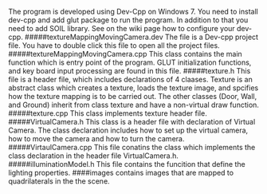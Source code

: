 The program is developed using Dev-Cpp on Windows 7. You need to install dev-cpp and add glut package to run the program. In addition to that you need to add SOIL library. See on the wiki page how to configure your dev-cpp.
#####textureMappingMovingCamera.dev
The file is a Dev-cpp project file. You have to double click this file to open all the project files.
#####textureMappingMovingCamera.cpp
This class contains the main function which is entry point of the program. GLUT initialization functions, and key board input processing are found in this file.
#####texture.h
This file is a header file, which includes declarations of 4 claases. Texture is an abstract class which creates a texture, loads the texture image, and spcifies how the texture mapping is to be carried out. The other classes (Door, Wall, and Ground) inherit from class texture and have a non-virtual draw function.
#####texture.cpp
This class implements texture header file.
#####VirtualCamera.h
This class is a header file with declaration of Virtual Camera. The class declaration includes how to set up the virtual camera, how to move the camera and how to turn the camera.
#####VirtaulCamera.cpp
This file conatins the class which implements the class declaration in the header file VirtualCamera.h.
#####illuminationModel.h
This file contains the funcition that define the lighting properties.
####images
contains images that are mapped to quadrilaterals in the the scene.
